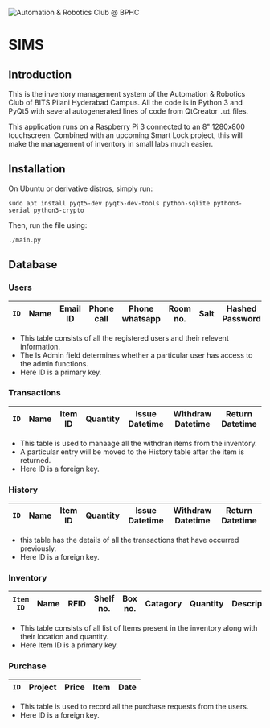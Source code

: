 ![Automation & Robotics Club @ BPHC](http://www.automationandroboticsclub.com/gallery_gen/140f562717e57af5d4fe0e2685b8cfc5_148x139.png "Automation & Robotics Club @ BPHC")

# SIMS


## Introduction

This is the inventory management system of the Automation & Robotics Club of BITS Pilani Hyderabad Campus. All the code is in Python 3 and PyQt5 with several autogenerated lines of code from QtCreator ```.ui``` files.

This application runs on a Raspberry Pi 3 connected to an 8" 1280x800 touchscreen. Combined with an upcoming Smart Lock project, this will make the management of inventory in small labs much easier.

## Installation
On Ubuntu or derivative distros, simply run:
```
sudo apt install pyqt5-dev pyqt5-dev-tools python-sqlite python3-serial python3-crypto
```

Then, run the file using:
```
./main.py
```


## Database
### Users

`ID`|Name|Email ID|Phone call|Phone whatsapp|Room no.|Salt|Hashed Password|Fingerprint ID|Is Admin
---|---|---|---|---|---|---|---|---|---
+ This table consists of all the registered users and their relevent information.
+ The Is Admin field determines whether  a particular user has access to the admin functions.
+ Here ID is a primary key.

### Transactions
`ID`|Name|Item ID|Quantity|Issue Datetime|Withdraw Datetime|Return Datetime
---|---|---|---|---|---|---
+ This table is used to manaage all the withdran items from the inventory.
+ A particular entry will be moved to the History table after the item is returned.
+ Here ID is a foreign key.

### History
`ID`|Name|Item ID|Quantity|Issue Datetime|Withdraw Datetime|Return Datetime
---|---|---|---|---|---|---
+ this table has the details of all the transactions that have occurred previously.
+ Here ID is a foreign key.

### Inventory
`Item ID`|Name|RFID|Shelf no.|Box no.|Catagory|Quantity|Description
---|---|---|---|---|---|---|---
+ This table consists of all list of Items present in the inventory along with their location and quantity.
+ Here Item ID is a primary key.

### Purchase
`ID`|Project|Price|Item|Date
---|---|---|---|---
+ This table is used to record all the purchase requests from the users.
+ Here ID is a foreign key.
